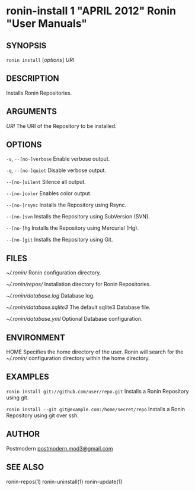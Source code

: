 # ronin-install 1 "APRIL 2012" Ronin "User Manuals"

## SYNOPSIS

`ronin install` [*options*] *URI*

## DESCRIPTION

Installs Ronin Repositories.

## ARGUMENTS

*URI*
	The URI of the Repository to be installed.

## OPTIONS

`-v`, `--[no-]verbose`
	Enable verbose output.

`-q`, `--[no-]quiet`
	Disable verbose output.

`--[no-]silent`
	Silence all output.

`--[no-]color`
	Enables color output.

`--[no-]rsync`
	Installs the Repository using Rsync.

`--[no-]svn`
	Installs the Repository using SubVersion (SVN).

`--[no-]hg`
	Installs the Repository using Mercurial (Hg).

`--[no-]git`
	Installs the Repository using Git.

## FILES

*~/.ronin/*
	Ronin configuration directory.

*~/.ronin/repos/*
	Installation directory for Ronin Repositories.

*~/.ronin/database.log*
	Database log.

*~/.ronin/database.sqlite3*
	The default sqlite3 Database file.

*~/.ronin/database.yml*
	Optional Database configuration.

## ENVIRONMENT

HOME
	Specifies the home directory of the user. Ronin will search for the
	*~/.ronin/* configuration directory within the home directory.

## EXAMPLES

`ronin install git://github.com/user/repo.git`
	Installs a Ronin Repository using git.

`ronin install --git git@example.com:/home/secret/repo`
	Installs a Ronin Repository using git over ssh.

## AUTHOR

Postmodern <postmodern.mod3@gmail.com>

## SEE ALSO

ronin-repos(1) ronin-uninstall(1) ronin-update(1)
